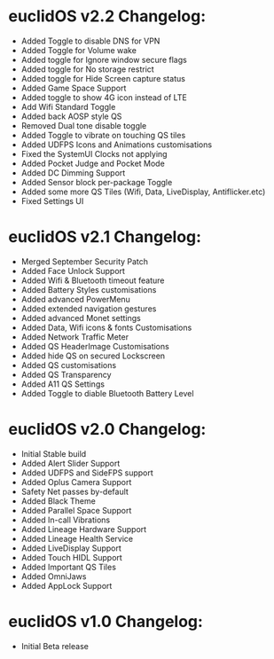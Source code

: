 # euclidOS v2.2 Changelog:

- Added Toggle to disable DNS for VPN
- Added Toggle for Volume wake
- Added toggle for Ignore window secure flags
- Added toggle for No storage restrict
- Added toggle for Hide Screen capture status
- Added Game Space Support
- Added toggle to show 4G icon instead of LTE
- Add Wifi Standard Toggle
- Added back AOSP style QS
- Removed Dual tone disable toggle
- Added Toggle to vibrate on touching QS tiles
- Added UDFPS Icons and Animations customisations
- Fixed the SystemUI Clocks not applying
- Added Pocket Judge and Pocket Mode
- Added DC Dimming Support
- Added Sensor block per-package Toggle
- Added some more QS Tiles (Wifi, Data, LiveDisplay, Antiflicker.etc)
- Fixed Settings UI

# euclidOS v2.1 Changelog:

- Merged September Security Patch
- Added  Face Unlock Support
- Added Wifi & Bluetooth timeout feature
- Added Battery Styles customisations
- Added advanced PowerMenu
- Added extended navigation gestures
- Added advanced Monet settings
- Added Data, Wifi icons & fonts Customisations
- Added Network Traffic Meter
- Added QS HeaderImage Customisations
- Added hide QS on secured Lockscreen
- Added QS customisations
- Added QS Transparency
- Added A11 QS Settings
- Added Toggle to diable Bluetooth Battery Level

# euclidOS v2.0 Changelog:

- Initial Stable build
- Added Alert Slider Support
- Added UDFPS and SideFPS support
- Added Oplus Camera Support
- Safety Net passes by-default
- Added Black Theme
- Added Parallel Space Support
- Added In-call Vibrations
- Added Lineage Hardware Support
- Added Lineage Health Service
- Added LiveDisplay Support
- Added Touch HIDL Support
- Added Important QS Tiles
- Added OmniJaws
- Added AppLock Support

# euclidOS v1.0 Changelog:

- Initial Beta release
